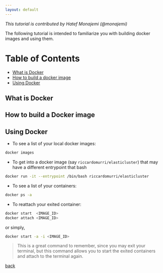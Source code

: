 ```yaml
---
layout: default
---
```


_This tutorial is contributed by Hatef Monajemi (@monajemi)_

The following tutorial is intended to familiarize you with building docker images 
and using them. 


# Table of Contents
- [What is Docker](#what-is-docker)
- [How to build a docker image](#how-to-build-docker-a-image) 
- [Using Docker](#using-docker)
    
## What is Docker 

## How to build a Docker image

## Using Docker


* To see a list of your local docker images:
```bash
docker images 
```

* To get into a docker image (say `riccardomurri/elasticluster`) that may have a different entrypoint that bash
```bash
docker run -it --entrypoint /bin/bash riccardomurri/elasticluster
```

* To see a list of your containers:
```bash
docker ps -a 
```

* To reattach your exited container: 
```bash
docker start  <IMAGE_ID>
docker attach <IMAGE_ID>
```
or simply,
```bash
docker start -a -i <IMAGE_ID>
```
> This is a great command to remember, since you may exit your terminal, but this command allows you to start the exited containers and attach to the terminal again. 




[back](../notes)
